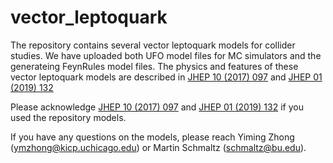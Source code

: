 # vector_leptoquark

The repository contains several vector leptoquark models for collider studies. We have uploaded both UFO model files for MC simulators and the generateing FeynRules model files. The physics and features of these vector leptoquark models are described in [JHEP 10 (2017) 097](https://link.springer.com/article/10.1007/JHEP10(2017)097) and [JHEP 01 (2019) 132](https://link.springer.com/article/10.1007%2FJHEP01%282019%29132)

Please acknowledge [JHEP 10 (2017) 097](https://link.springer.com/article/10.1007/JHEP10(2017)097) and [JHEP 01 (2019) 132](https://link.springer.com/article/10.1007%2FJHEP01%282019%29132) if you used the repository models.

If you have any questions on the models, please reach Yiming Zhong (ymzhong@kicp.uchicago.edu) or Martin Schmaltz (schmaltz@bu.edu).
